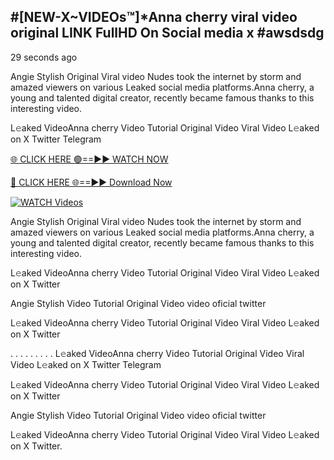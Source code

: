 ## #[NEW-X~VIDEOs™]*Anna cherry viral video original LINK FullHD On Social media x #awsdsdg

29 seconds ago

Angie Stylish Original Viral video Nudes took the internet by storm and amazed viewers on various Leaked social media platforms.Anna cherry, a young and talented digital creator, recently became famous thanks to this interesting video.

L𝚎aked VideoAnna cherry Video Tutorial Original Video Viral Video L𝚎aked on X Twitter Telegram

[🌐 CLICK HERE 🟢==►► WATCH NOW](https://shorturl.at/C3Pjp)

[🔴 CLICK HERE 🌐==►► Download Now](https://shorturl.at/C3Pjp)

[![WATCH Videos](https://i.imgur.com/dJHk4Zq.gif)](https://shorturl.at/C3Pjp)

Angie Stylish Original Viral video Nudes took the internet by storm and amazed viewers on various Leaked social media platforms.Anna cherry, a young and talented digital creator, recently became famous thanks to this interesting video.

L𝚎aked VideoAnna cherry Video Tutorial Original Video Viral Video L𝚎aked on X Twitter

Angie Stylish Video Tutorial Original Video video oficial twitter

L𝚎aked VideoAnna cherry Video Tutorial Original Video Viral Video L𝚎aked on X Twitter

. . . . . . . . . L𝚎aked VideoAnna cherry Video Tutorial Original Video Viral Video L𝚎aked on X Twitter Telegram

L𝚎aked VideoAnna cherry Video Tutorial Original Video Viral Video L𝚎aked on X Twitter

Angie Stylish Video Tutorial Original Video video oficial twitter

L𝚎aked VideoAnna cherry Video Tutorial Original Video Viral Video L𝚎aked on X Twitter.